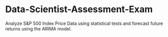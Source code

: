 # Data-Scientist-Assessment-Exam
Analyze S&amp;P 500 Index Price Data using statistical tests and forecast future returns using the ARIMA model.
